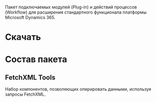 Пакет подключаемых модулей (Plug-in) и действий процессов (Workflow) для расширения стандартного функционала платформы Microsoft Dynamics 365.

# Скачать



# Состав пакета

## FetchXML Tools

Набор компонентов, позволяющих оперировать данными, используя запросы FetchXML.


